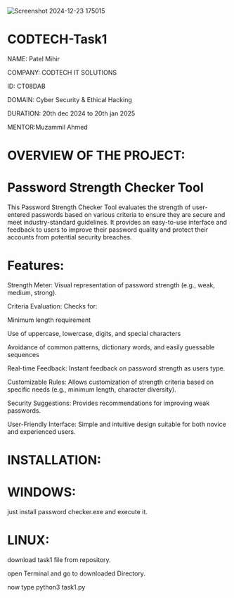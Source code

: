 ![Screenshot 2024-12-23 175015](https://github.com/user-attachments/assets/e11519b0-2815-471a-9613-8041d93a9405)
# CODTECH-Task1
NAME: Patel Mihir

COMPANY: CODTECH IT SOLUTIONS 

ID: CT08DAB

DOMAIN: Cyber Security & Ethical Hacking

DURATION: 20th dec 2024 to 20th jan 2025

MENTOR:Muzammil Ahmed





# OVERVIEW OF THE PROJECT:

# Password Strength Checker Tool

This Password Strength Checker Tool evaluates the strength of user-entered passwords based on various criteria to ensure they are secure and meet industry-standard guidelines. It provides an easy-to-use interface and feedback to users to improve their password quality and protect their accounts from potential security breaches.

# Features:

Strength Meter: Visual representation of password strength (e.g., weak, medium, strong).

Criteria Evaluation: Checks for:

Minimum length requirement

Use of uppercase, lowercase, digits, and special characters

Avoidance of common patterns, dictionary words, and easily guessable sequences

Real-time Feedback: Instant feedback on password strength as users type.

Customizable Rules: Allows customization of strength criteria based on specific needs (e.g., minimum length, character diversity).

Security Suggestions: Provides recommendations for improving weak passwords.

User-Friendly Interface: Simple and intuitive design suitable for both novice and experienced users.


# INSTALLATION:

# WINDOWS:

just install password checker.exe and execute it.

# LINUX:

download task1 file from repository.

open Terminal and go to downloaded Directory.

now type python3 task1.py
